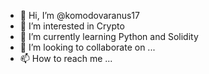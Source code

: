 - 👋 Hi, I’m @komodovaranus17
- 👀 I’m interested in Crypto
- 🌱 I’m currently learning Python and Solidity
- 💞️ I’m looking to collaborate on ...
- 📫 How to reach me ...

<!---
komodovaranus17/komodovaranus17 is a ✨ special ✨ repository because its `README.md` (this file) appears on your GitHub profile.
You can click the Preview link to take a look at your changes.
--->
